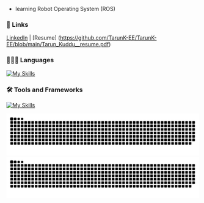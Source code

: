 - learning Robot Operating System (ROS)

### 🔗 Links
 [LinkedIn](https://www.linkedin.com/in/tarunkuddu/) | [Resume] (https://github.com/TarunK-EE/TarunK-EE/blob/main/Tarun_Kuddu__resume.pdf) 

### 👨🏼‍💻 Languages
[![My Skills](https://skillicons.dev/icons?i=matlab,py,c,cpp,java)](https://skillicons.dev)
### 🛠 Tools and Frameworks
[![My Skills](https://skillicons.dev/icons?i=linux,vscode)](https://skillicons.dev)

![Contributions](https://github.com/mahfoozm/mahfoozm/blob/output/github-contribution-grid-snake.svg#gh-light-mode-only)
![Contributions](https://github.com/mahfoozm/mahfoozm/blob/output/github-contribution-grid-snake-dark.svg#gh-dark-mode-only)

